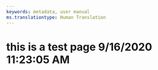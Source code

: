 ```yaml
---
keywords: metadata, user manual
ms.translationtype: Human Translation
---
```

# this is a test page 9/16/2020 11:23:05 AM
